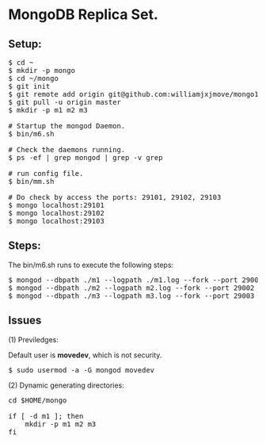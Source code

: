 # MongoDB Replica Set.

## Setup:
<pre>
$ cd ~
$ mkdir -p mongo
$ cd ~/mongo
$ git init
$ git remote add origin git@github.com:williamjxjmove/mongo1.git
$ git pull -u origin master
$ mkdir -p m1 m2 m3

# Startup the mongod Daemon.
$ bin/m6.sh

# Check the daemons running.
$ ps -ef | grep mongod | grep -v grep

# run config file.
$ bin/mm.sh

# Do check by access the ports: 29101, 29102, 29103
$ mongo localhost:29101
$ mongo localhost:29102
$ mongo localhost:29103
</pre>

## Steps:
The bin/m6.sh runs to execute the following steps:
<pre>
$ mongod --dbpath ./m1 --logpath ./m1.log --fork --port 29001 --replSet SetA --smallfiles
$ mongod --dbpath ./m2 --logpath m2.log --fork --port 29002 --replSet SetA  --smallfiles
$ mongod --dbpath ./m3 --logpath m3.log --fork --port 29003 --replSet SetA  --smallfiles
</pre>

## Issues

(1) Previledges:

Default user is <strong>movedev</strong>, which is not security.
<pre>
$ sudo usermod -a -G mongod movedev
</pre>


(2) Dynamic generating directories:
<pre>
cd $HOME/mongo

if [ -d m1 ]; then
	mkdir -p m1 m2 m3
fi
</pre>


